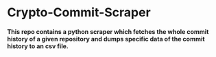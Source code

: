 # Crypto-Commit-Scraper

#### This repo contains a python scraper which fetches the whole commit history of a given repository and dumps specific data of the commit history to an csv file.